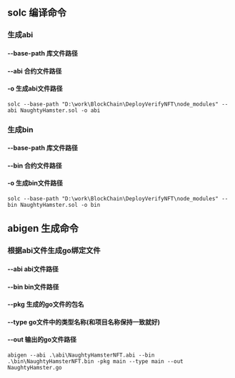 ## solc 编译命令
### 生成abi

#### --base-path 库文件路径 

#### --abi 合约文件路径 

#### -o 生成abi文件路径 

```
solc --base-path "D:\work\BlockChain\DeployVerifyNFT\node_modules" --abi NaughtyHamster.sol -o abi
```



### 生成bin

#### --base-path 库文件路径 

#### --bin 合约文件路径 

#### -o 生成bin文件路径

```
solc --base-path "D:\work\BlockChain\DeployVerifyNFT\node_modules" --bin NaughtyHamster.sol -o bin
```



## abigen 生成命令

### 根据abi文件生成go绑定文件

#### --abi abi文件路径 

#### --bin bin文件路径 

#### --pkg 生成的go文件的包名 

#### --type go文件中的类型名称(和项目名称保持一致就好)

#### --out 输出的go文件路径

```
abigen --abi .\abi\NaughtyHamsterNFT.abi --bin .\bin\NaughtyHamsterNFT.bin -pkg main --type main --out NaughtyHamster.go
```

